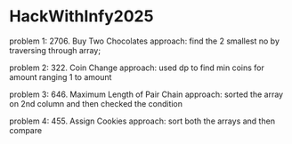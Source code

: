 # HackWithInfy2025
problem 1: 2706. Buy Two Chocolates
approach: find the 2 smallest no by traversing through array;

problem 2: 322. Coin Change
approach: used dp to find min coins for amount ranging 1 to amount

problem 3: 646. Maximum Length of Pair Chain
approach: sorted the array on 2nd column and then checked the condition

problem 4: 455. Assign Cookies
approach: sort both the arrays and then compare
